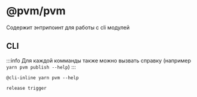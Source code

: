# @pvm/pvm

Содержит энтрипоинт для работы с cli модулей

## CLI
:::info
Для каждой комманды также можно вызвать справку (например `yarn pvm publish --help`)
:::
```
@cli-inline yarn pvm --help
```

`release trigger`